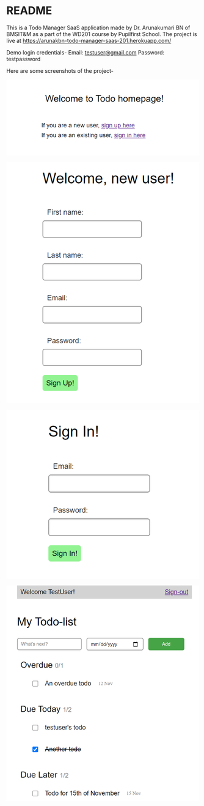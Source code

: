 # README

This is a Todo Manager SaaS application made by Dr. Arunakumari BN of BMSIT&M as a part of the WD201 course by Pupilfirst School.
The project is live at https://arunakbn-todo-manager-saas-201.herokuapp.com/


Demo login credentials-
Email: testuser@gmail.com
Password: testpassword


Here are some screenshots of the project-

![alt text](https://raw.githubusercontent.com/arunakbn/todo_manager/main/WD201%20Screenshots%20for%20README.md/1.png)

![alt text](https://raw.githubusercontent.com/arunakbn/todo_manager/main/WD201%20Screenshots%20for%20README.md/2.png)

![alt text](https://raw.githubusercontent.com/arunakbn/todo_manager/main/WD201%20Screenshots%20for%20README.md/3.png)

![alt text](https://raw.githubusercontent.com/arunakbn/todo_manager/main/WD201%20Screenshots%20for%20README.md/4.png)
